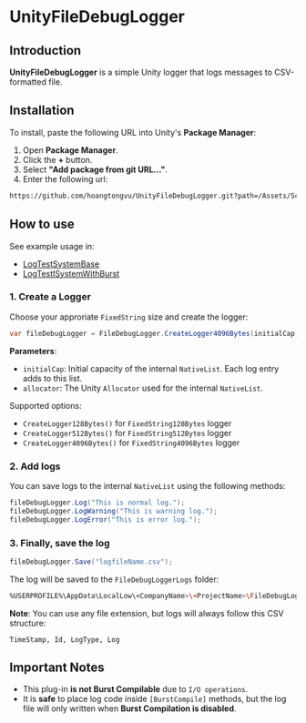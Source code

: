 # UnityFileDebugLogger

## Introduction

**UnityFileDebugLogger** is a simple Unity logger that logs messages to CSV-formatted file.

## Installation

To install, paste the following URL into Unity's **Package Manager**:

1. Open **Package Manager**.
2. Click the **+** button.
3. Select **"Add package from git URL..."**.
4. Enter the following url:
```bash
https://github.com/hoangtongvu/UnityFileDebugLogger.git?path=/Assets/Scripts/com.darksun.unity-file-debug-logger
```

## How to use

See example usage in:
- [LogTestSystemBase](Assets/Scripts/Systems/Initialization/LogTestSystemBase.cs)
- [LogTestISystemWithBurst](Assets/Scripts/Systems/Initialization/LogTestISystemWithBurst.cs)

### 1. Create a Logger
Choose your approriate `FixedString` size and create the logger:

```cs
var fileDebugLogger = FileDebugLogger.CreateLogger4096Bytes(initialCap, allocator);
```

**Parameters**:
- `initialCap`: Initial capacity of the internal `NativeList`. Each log entry adds to this list.
- `allocator`: The Unity `Allocator` used for the internal `NativeList`.

Supported options:
- `CreateLogger128Bytes()` for `FixedString128Bytes` logger
- `CreateLogger512Bytes()` for `FixedString512Bytes` logger
- `CreateLogger4096Bytes()` for `FixedString4096Bytes` logger


### 2. Add logs

You can save logs to the internal `NativeList` using the following methods:

```cs
fileDebugLogger.Log("This is normal log.");
fileDebugLogger.LogWarning("This is warning log.");
fileDebugLogger.LogError("This is error log.");
```

### 3. Finally, save the log

```cs
fileDebugLogger.Save("logfileName.csv");
```

The log will be saved to the `FileDebugLoggerLogs` folder:
```bash
%USERPROFILE%\AppData\LocalLow\<CompanyName>\<ProjectName>\FileDebugLoggerLogs\
```

**Note**: You can use any file extension, but logs will always follow this CSV structure:
```pgsql
TimeStamp, Id, LogType, Log
```

## Important Notes

- This plug-in **is not Burst Compilable** due to `I/O operations`.
- It is **safe** to place log code inside `[BurstCompile]` methods, but the log file will only written when **Burst Compilation is disabled**.